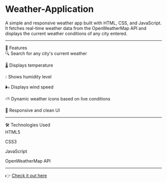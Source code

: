 # Weather-Application
A simple and responsive weather app built with HTML, CSS, and JavaScript. It fetches real-time weather data from the OpenWeatherMap API and displays the current weather conditions of any city entered.
<hr>
🚀 Features<br>
🔍 Search for any city's current weather

🌡️ Displays temperature

💧 Shows humidity level

🌬️ Displays wind speed

⛅ Dynamic weather icons based on live conditions

📱 Responsive and clean UI
<hr>
🛠️ Technologies Used<br>
HTML5

CSS3

JavaScript 

OpenWeatherMap API
<hr>

👉 [Check it out here](https://weather-application-sigma-ruby.vercel.app/)


